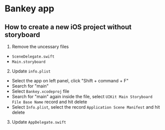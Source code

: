 # Bankey app

## How to create a new iOS project without storyboard

1. Remove the uncessary files
  - `SceneDelegate.swift`
  - `Main.storyboard`

2. Update `info.plist`
  - Select the app on left panel, click "Shift + command + F"
  - Search for "main"
  - Select `Bankey.xcodeproj` file
  - Search for "main" again inside the file, select `UIKit Main Storyboard File Base Name` record and hit delete
  - Select `Info.plist`, select the record `Application Scene Manifest` and hit delete

3. Update `AppDelegate.swift`
